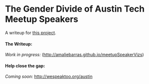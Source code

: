 # The Gender Divide of Austin Tech Meetup Speakers

A writeup for [this project](https://github.com/amaliebarras/meetupSpeakerGender/tree/austin). 

#### The Writeup:

*Work in progress:*
(http://amaliebarras.github.io/meetupSpeakerVizs)


#### Help close the gap:
*Coming soon:*
http://wespeaktoo.org/austin